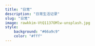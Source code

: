 ```yaml
---
title: "日常"
description: "日常生活记录"
slug: "日常"
image: rawkkim-VtQ1137OMlw-unsplash.jpg
style:
    background: "#66a9c9"
    color: "#fff"
---
```

